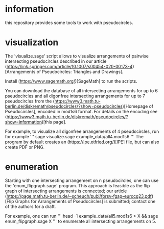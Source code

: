 # information

this repository provides some tools to work with pseudocircles.


# visualization

The 'visualize.sage' script allows to visualize arrangements of pairwise intersecting pseudocircles
 described in our article (https://link.springer.com/article/10.1007/s00454-020-00173-4)[Arrangements of Pseudocircles: Triangles and Drawings].

Install (https://www.sagemath.org/)[SageMath] to run the scripts.

You can download the database of all intersecting arrangements for up to 6 pseudocircles 
and all digonfree intersecting arrangements for up to 7 pseudocircles from the 
(https://www3.math.tu-berlin.de/diskremath/pseudocircles/?show=pseudocircles)[Homepage of Pseudocircles],
encoded in mod1s6 format. For details on the encoding see
(https://www3.math.tu-berlin.de/diskremath/pseudocircles/?show=information)[this page]. 

For example, to visualize all digonfree arrangements of 4 pseudocircles, run for example
'''
sage visualize.sage example_data/all4.mod1s6
'''
The program by default creates an (https://ipe.otfried.org/)[IPE] file, but can also create PDF or PNG.


# enumeration

Starting with one intersecting arrangement on n pseudocircles, 
one can use the 'enum_flipgraph.sage' program.
This approach is feasible as the flip graph of intersecting arrangements is connected;
our article (https://page.math.tu-berlin.de/~scheuch/publ/forsv-fgap-eurocg23.pdf)[Flip Graphs for Arrangements of Pseudocircles] is submitted; contact one of the authors for a draft.

For example, one can run 
'''
head -1 example_data/all5.mod1s6 > X && sage enum_flipgraph.sage X
'''
to enumerate all intersecting arrangements on 5.
